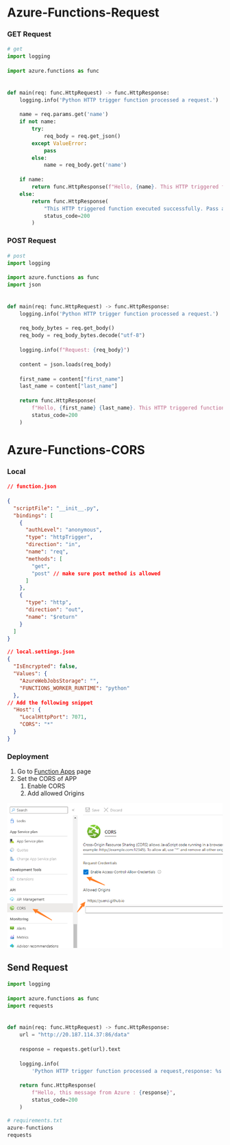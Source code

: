 # Azure-Functions-Request

### GET Request

```python
# get
import logging

import azure.functions as func


def main(req: func.HttpRequest) -> func.HttpResponse:
    logging.info('Python HTTP trigger function processed a request.')

    name = req.params.get('name')
    if not name:
        try:
            req_body = req.get_json()
        except ValueError:
            pass
        else:
            name = req_body.get('name')

    if name:
        return func.HttpResponse(f"Hello, {name}. This HTTP triggered function executed successfully.")
    else:
        return func.HttpResponse(
            "This HTTP triggered function executed successfully. Pass a name in the query string or in the request body for a personalized response.",
            status_code=200
        )
```

### POST Request

```python
# post
import logging

import azure.functions as func
import json


def main(req: func.HttpRequest) -> func.HttpResponse:
    logging.info('Python HTTP trigger function processed a request.')

    req_body_bytes = req.get_body()
    req_body = req_body_bytes.decode("utf-8")

    logging.info(f"Request: {req_body}")

    content = json.loads(req_body)

    first_name = content["first_name"]
    last_name = content["last_name"]

    return func.HttpResponse(
        f"Hello, {first_name} {last_name}. This HTTP triggered function executed successfully.",
        status_code=200
    )
```

# Azure-Functions-CORS

### Local

```json
// function.json

{
  "scriptFile": "__init__.py",
  "bindings": [
    {
      "authLevel": "anonymous",
      "type": "httpTrigger",
      "direction": "in",
      "name": "req",
      "methods": [
        "get",
        "post" // make sure post method is allowed
      ]
    },
    {
      "type": "http",
      "direction": "out",
      "name": "$return"
    }
  ]
}
```

```json
// local.settings.json
{
  "IsEncrypted": false,
  "Values": {
    "AzureWebJobsStorage": "",
    "FUNCTIONS_WORKER_RUNTIME": "python"
  },
// Add the following snippet
  "Host": {
    "LocalHttpPort": 7071,
    "CORS": "*"
  }
}
```

### Deployment

1. Go to [Function Apps](https://portal.azure.com/#view/HubsExtension/BrowseResource/resourceType/Microsoft.Web%2Fsites/kind/functionapp) page
2. Set the CORS of APP
   1. Enable CORS
   2. Add allowed Origins

![img](./src/sc.png)


## Send Request

```python
import logging

import azure.functions as func
import requests


def main(req: func.HttpRequest) -> func.HttpResponse:
    url = "http://20.187.114.37:86/data"

    response = requests.get(url).text

    logging.info(
        'Python HTTP trigger function processed a request,response: %s', response)

    return func.HttpResponse(
        f"Hello, this message from Azure : {response}",
        status_code=200
    )

```

```python
# requirements.txt
azure-functions
requests
```
